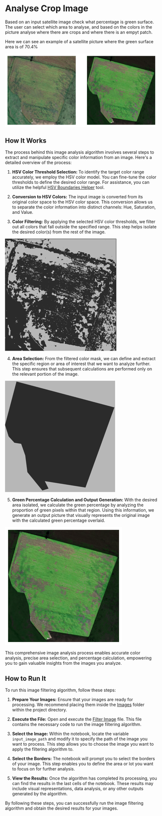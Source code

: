 # Analyse Crop Image
Based on an input satellite image check what percentage is green surface.
The user can select which area to analyse, and based on the colors in the picture analyse where there are crops and where there is an empyt patch.


Here we can see an example of a satellite picture where the green surface area is of  70.4%

![Initial & Final Images](Images/Outputs/first_and_final_images.png)



## How It Works

The process behind this image analysis algorithm involves several steps to extract and manipulate specific color information from an image. Here's a detailed overview of the process:

1. **HSV Color Threshold Selection:** To identify the target color range accurately, we employ the HSV color model. You can fine-tune the color thresholds to define the desired color range. For assistance, you can utilize the helpful [HSV Boundaries Helper](color_hsv_boundaries_helper.py) tool.

2. **Conversion to HSV Colors:** The input image is converted from its original color space to the HSV color space. This conversion allows us to separate the color information into distinct channels: Hue, Saturation, and Value.

3. **Color Filtering:** By applying the selected HSV color thresholds, we filter out all colors that fall outside the specified range. This step helps isolate the desired color(s) from the rest of the image.

![Color Mask](Images/Outputs/green_color_mask.png)

4. **Area Selection:** From the filtered color mask, we can define and extract the specific region or area of interest that we want to analyze further. This step ensures that subsequent calculations are performed only on the relevant portion of the image.

![Lot Crop](Images/Outputs/desired_lot_crop.png)

5. **Green Percentage Calculation and Output Generation:** With the desired area isolated, we calculate the green percentage by analyzing the proportion of green pixels within that region. Using this information, we generate an output picture that visually represents the original image with the calculated green percentage overlaid.

![Color Mask](Images/Outputs/final_image.png)

This comprehensive image analysis process enables accurate color analysis, precise area selection, and percentage calculation, empowering you to gain valuable insights from the images you analyze.

## How to Run It

To run this image filtering algorithm, follow these steps:

1. **Prepare Your Images:** Ensure that your images are ready for processing. We recommend placing them inside the [Images](Images) folder within the project directory.

2. **Execute the File:** Open and execute the [Filter Image](filter_image.ipynb) file. This file contains the necessary code to run the image filtering algorithm.

3. **Select the Image:** Within the notebook, locate the variable `input_image_path` and modify it to specify the path of the image you want to process. This step allows you to choose the image you want to apply the filtering algorithm to.

4. **Select the Borders:** The notebook will prompt you to select the borders of your image. This step enables you to define the area or lot you want to focus on for further analysis.

5. **View the Results:** Once the algorithm has completed its processing, you can find the results in the last cells of the notebook. These results may include visual representations, data analysis, or any other outputs generated by the algorithm.

By following these steps, you can successfully run the image filtering algorithm and obtain the desired results for your images.
